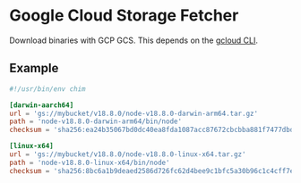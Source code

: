 # Google Cloud Storage Fetcher

Download binaries with GCP GCS. This depends on the [gcloud CLI](https://cloud.google.com/sdk/gcloud).

## Example

```toml title=bin/node
#!/usr/bin/env chim

[darwin-aarch64]
url = 'gs://mybucket/v18.8.0/node-v18.8.0-darwin-arm64.tar.gz'
path = 'node-v18.8.0-darwin-arm64/bin/node'
checksum = 'sha256:ea24b35067bd0dc40ea8fda1087acc87672cbcbba881f7477dbd432e3c03343d'

[linux-x64]
url = 'gs://mybucket/v18.8.0/node-v18.8.0-linux-x64.tar.gz'
path = 'node-v18.8.0-linux-x64/bin/node'
checksum = 'sha256:8bc6a1b9deaed2586d726fc62d4bee9c1bfc5a30b96c1c4cff7edd15225a11a2'
```
